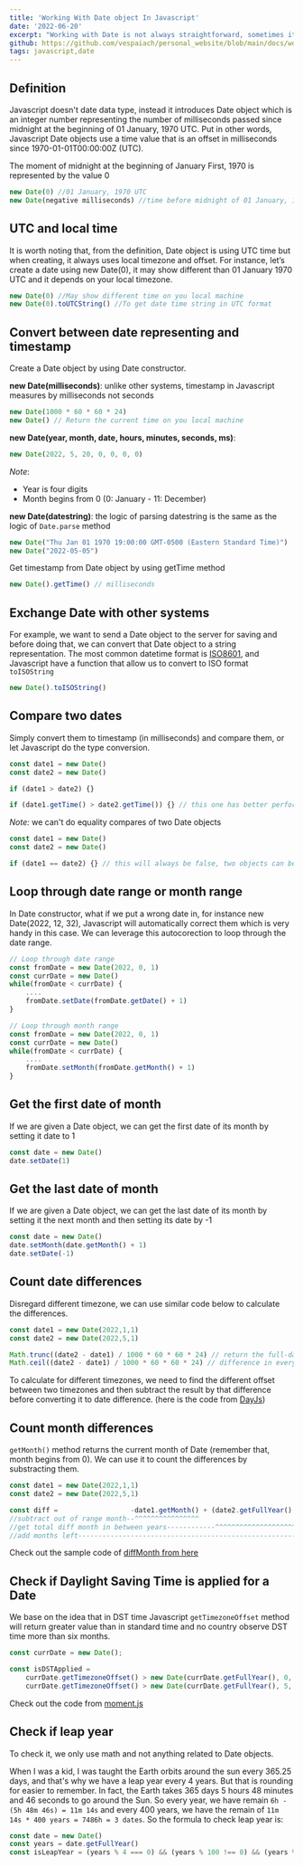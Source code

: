 ```yaml
---
title: 'Working With Date object In Javascript'
date: '2022-06-20'
excerpt: "Working with Date is not always straightforward, sometimes it may overwhelm developers, even seasoned ones. In this article, I will share my experience that will help you to deal with Date in Javascript."
github: https://github.com/vespaiach/personal_website/blob/main/docs/working-with-date-in-javascript.md
tags: javascript,date
---
```


## Definition

Javascript doesn't date data type, instead it introduces Date object which is an integer number representing the number of milliseconds passed since midnight at the beginning of 01 January, 1970 UTC. Put in other words, Javascript Date objects use a time value that is an offset in milliseconds since 1970-01-01T00:00:00Z (UTC).

The moment of midnight at the beginning of January First, 1970 is represented by the value 0

```js
new Date(0) //01 January, 1970 UTC
new Date(negative milliseconds) //time before midnight of 01 January, 1970 UTC
```

## UTC and local time

It is worth noting that, from the definition, Date object is using UTC time but when creating, it always uses local timezone and offset. For instance, let’s create a date using new Date(0), it may show different than 01 January 1970 UTC and it depends on your local timezone.


```js
new Date(0) //May show different time on you local machine
new Date(0).toUTCString() //To get date time string in UTC format
```

## Convert between date representing and timestamp

Create a Date object by using Date constructor.

**new Date(milliseconds)**: unlike other systems, timestamp in Javascript measures by milliseconds not seconds

```js
new Date(1000 * 60 * 60 * 24) 
new Date() // Return the current time on you local machine
```

**new Date(year, month, date, hours, minutes, seconds, ms)**:

```js
new Date(2022, 5, 20, 0, 0, 0, 0) 
```

*Note*:
- Year is four digits
- Month begins from 0 (0: January - 11: December)

**new Date(datestring)**: the logic of parsing datestring is the same as the logic of `Date.parse` method 

```js
new Date("Thu Jan 01 1970 19:00:00 GMT-0500 (Eastern Standard Time)")
new Date("2022-05-05")
```
Get timestamp from Date object by using getTime method

```js
new Date().getTime() // milliseconds
```

## Exchange Date with other systems

For example, we want to send a Date object to the server for saving and before doing that, we can convert that Date object to a string representation. The most common datetime format is [ISO8601](https://en.wikipedia.org/wiki/ISO_8601), and Javascript have a function that allow us to convert to ISO format `toISOString`


```js
new Date().toISOString()
```

## Compare two dates

Simply convert them to timestamp (in milliseconds) and compare them, or let Javascript do the type conversion.

```js
const date1 = new Date()
const date2 = new Date()

if (date1 > date2) {}

if (date1.getTime() > date2.getTime()) {} // this one has better performance
```

*Note:* we can't do equality compares of two Date objects

```js
const date1 = new Date()
const date2 = new Date()

if (date1 == date2) {} // this will always be false, two objects can be equality checked like this
```

## Loop through date range or month range

In Date constructor, what if we put a wrong date in, for instance new Date(2022, 12, 32), Javascript will automatically correct them which is very handy in this case. We can leverage this autocorection to loop through the date range.


```js
// Loop through date range
const fromDate = new Date(2022, 0, 1)
const currDate = new Date()
while(fromDate < currDate) {
    ....
    fromDate.setDate(fromDate.getDate() + 1)
}
```

```js
// Loop through month range
const fromDate = new Date(2022, 0, 1)
const currDate = new Date()
while(fromDate < currDate) {
    ....
    fromDate.setMonth(fromDate.getMonth() + 1)
}
```

## Get the first date of month

If we are given a Date object, we can get the first date of its month by setting it date to 1

```js
const date = new Date()
date.setDate(1)
```

## Get the last date of month

If we are given a Date object, we can get the last date of its month by setting it the next month and then setting its date by -1

```js
const date = new Date()
date.setMonth(date.getMonth() + 1)
date.setDate(-1)
```

## Count date differences 

Disregard different timezone, we can use similar code below to calculate the differences.

```js
const date1 = new Date(2022,1,1)
const date2 = new Date(2022,5,1)

Math.trunc((date2 - date1) / 1000 * 60 * 60 * 24) // return the full-date differences in between
Math.ceil((date2 - date1) / 1000 * 60 * 60 * 24) // difference in every miliseconds is counting as a date
```

To calculate for different timezones, we need to find the different offset between two timezones and then subtract the result by that difference before converting it to date difference. (here is the code from [DayJs](https://github.com/iamkun/dayjs/blob/8e6d11d053393d97bee1ba411adb2d82de1a58c4/src/index.js#L317))


## Count month differences 

`getMonth()` method returns the current month of Date (remember that, month begins from 0). We can use it to count the differences by substracting them.


```js
const date1 = new Date(2022,1,1)
const date2 = new Date(2022,5,1)

const diff =                  -date1.getMonth() + (date2.getFullYear() - date1.getFullYear()) * 12 + date2.getMonth()
//subtract out of range month--^^^^^^^^^^^^^^^^
//get total diff month in between years------------^^^^^^^^^^^^^^^^^^^^^^^^^^^^^^^^^^^^^^^^^^
//add months left------------------------------------------------------------------------------------^^^^^^^^^^^^^^^^^
```

Check out the sample code of [diffMonth from here](https://github.com/vespaiach/calendar-react/blob/main/src/utils.ts#L11)

## Check if Daylight Saving Time is applied for a Date

We base on the idea that in DST time Javascript `getTimezoneOffset` method will return greater value than in standard time and no country observe DST time more than six months.

```js
const currDate = new Date();

const isDSTApplied = 
    currDate.getTimezoneOffset() > new Date(currDate.getFullYear(), 0, 1).getTimezoneOffset() ||
    currDate.getTimezoneOffset() > new Date(currDate.getFullYear(), 5, 1).getTimezoneOffset()
```

Check out the code from [moment.js](https://github.com/moment/moment/blob/e96809208c9d1b1bbe22d605e76985770024de42/src/lib/units/offset.js#L210)

## Check if leap year

To check it, we only use math and not anything related to Date objects. 

When I was a kid, I was taught the Earth orbits around the sun every 365.25 days, and that's why we have a leap year every 4 years. But that is rounding for easier to remember. In fact, the Earth takes 365 days 5 hours 48 minutes and 46 seconds to go around the Sun. So every year, we have remain `6h - (5h 48m 46s) = 11m 14s` and every 400 years, we have the remain of  `11m 14s * 400 years = 7486h = 3 dates`. So the formula to check leap year is: 


```js
const date = new Date()
const years = date.getFullYear()
const isLeapYear = (years % 4 === 0) && (years % 100 !== 0) && (years % 400 === 0) 
```
